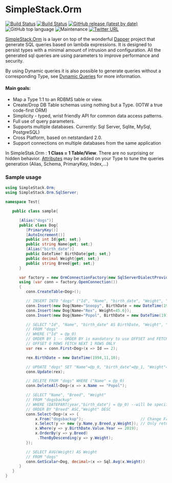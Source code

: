 # SimpleStack.Orm

[![Build Status](https://img.shields.io/nuget/dt/simplestack.orm)](https://www.nuget.org/packages/SimpleStack.Orm)
[![Build Status](https://img.shields.io/github/license/simplestack/simplestack.orm)](https://www.github.org/simplestack/simplestack.orm)
[![GitHub release (latest by date)](https://img.shields.io/github/v/release/simplestack/simplestack.orm)](https://github.com/SimpleStack/simplestack.orm/releases/)
![GitHub top language](https://img.shields.io/github/languages/top/simplestack/simplestack.orm)
![Maintenance](https://img.shields.io/maintenance/yes/2020)
[![Twitter URL](https://img.shields.io/twitter/url?label=Follow%20us&style=social&url=https%3A%2F%2Ftwitter.com%2Fsimplestackproj)](https://twitter.com/simplestackproj)

[SimpleStack.Orm](https://simplestack.org) is a layer on top of the wonderful [Dapper](https://github.com/StackExchange/dapper-dot-net/) project that generate SQL queries based on lambda expressions. It is designed to persist types with a minimal amount of intrusion and configuration. All the generated sql queries are using parameters to improve performance and security.  
  
By using Dynamic queries it is also possible to generate queries without a corresponding Type, see [Dynamic Queries](https://simplestack.org/query/select_async_dyn) for more information.  

#### Main goals:  

* Map a Type 1:1 to an RDBMS table or view.
* Create/Drop DB Table schemas using nothing but a Type. (IOTW a true code-first ORM)  
* Simplicity - typed, wrist friendly API for common data access patterns.  
* Full use of query parameters.  
* Supports multiple databases. Currently: Sql Server, Sqlite, MySql, PostgreSQL)  
* Cross Platform, based on netstandard 2.0.  
* Support connections on multiple databases from the same application  
  
In SimpleStak.Orm : **1 Class = 1 Table/View**. There are no surprising or hidden behavior.  [Attributes](https://simplestack.org/attributes) may be added on your Type to tune the queries generation (Alias, Schema, PrimaryKey, Index,...)

### Sample usage

```csharp
using SimpleStack.Orm;
using SimpleStack.Orm.SqlServer;

namespace Test{

   public class sample{

      [Alias("dogs")]
      public class Dog{
         [PrimaryKey()]
         [AutoIncrement()]
         public int Id{get; set;}
         public string Name{get; set;}
         [Alias("birth_date")]
         public DateTime? BirthDate{get; set;}
         public decimal Weight{get; set;}
         public string Breed{get; set;}
      }

      var factory = new OrmConnectionFactory(new SqlServerDialectProvider(), "server=...");
      using (var conn = factory.OpenConnection())
      {
         conn.CreateTable<Dog>();

         // INSERT INTO "dogs" ("Id", "Name", "birth_date", "Weight", "Breed" ) VALUES (@p_0, @p_1, @p_2, @p_3, @p_4)
         conn.Insert(new Dog{Name="Snoopy", BirthDate = new DateTime(1950,10,01), Weight=25.4});
         conn.Insert(new Dog{Name="Rex", Weight=45.6});
         conn.Insert(new Dog{Name="Popol", BirthDate = new DateTime(1918,09,13), Weight=2});

         // SELECT "Id", "Name", "birth_date" AS BirthDate, "Weight", "Breed"
         // FROM "dogs"
         // WHERE ("Id" = @p_0)
         // ORDER BY 1 -- ORDER BY is mandatory to use OFFSET and FETCH clause in SQLServer
         // OFFSET 0 ROWS FETCH NEXT 1 ROWS ONLY
         var rex = conn.First<Dog>(x => Id == 2);

         rex.BirthDate = new DateTime(1994,11,10);

         // UPDATE "dogs" SET "Name"=@p_0, "birth_date"=@p_1, "Weight"=@p_2, "Breed"=@p_3 WHERE "Id"=@p_4
         conn.Update(rex);

         // DELETE FROM "dogs" WHERE ("Name" = @p_0)
         conn.DeleteAll<Dog>(x => x.Name == "Popol");

         // SELECT "Name", "Breed", "Weight"
         // FROM "dogsbackup"
         // WHERE (DATEPART(year,"birth_date") = @p_0) --will be specific depending on database
         // ORDER BY "Breed" ASC,"Weight" DESC
         conn.Select<Dog>(x => {
             x.From("dogsbackup");                         // Change From clause
             x.Select(y => new {y.Name,y.Breed,y.Weight}); // Only return some fields
             x.Where(y => y.BirthDate.Value.Year == 2019);
             x.OrderBy(y => y.Breed)
              .ThenByDescending(y => y.Weight);
         });

         // SELECT AVG(Weight) AS Weight
         // FROM "dogs"
         conn.GetScalar<Dog, decimal>(x => Sql.Avg(x.Weight))
      }
   }
}
```